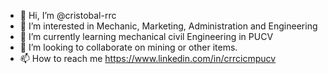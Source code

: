- 👋 Hi, I’m @cristobal-rrc
- 👀 I’m interested in Mechanic, Marketing, Administration and Engineering
- 🌱 I’m currently learning mechanical civil Engineering in PUCV
- 💞️ I’m looking to collaborate on mining or other items.
- 📫 How to reach me https://www.linkedin.com/in/crrcicmpucv

<!---
cristobal-rrc/cristobal-rrc is a ✨ special ✨ repository because its `README.md` (this file) appears on your GitHub profile.
You can click the Preview link to take a look at your changes.
--->
